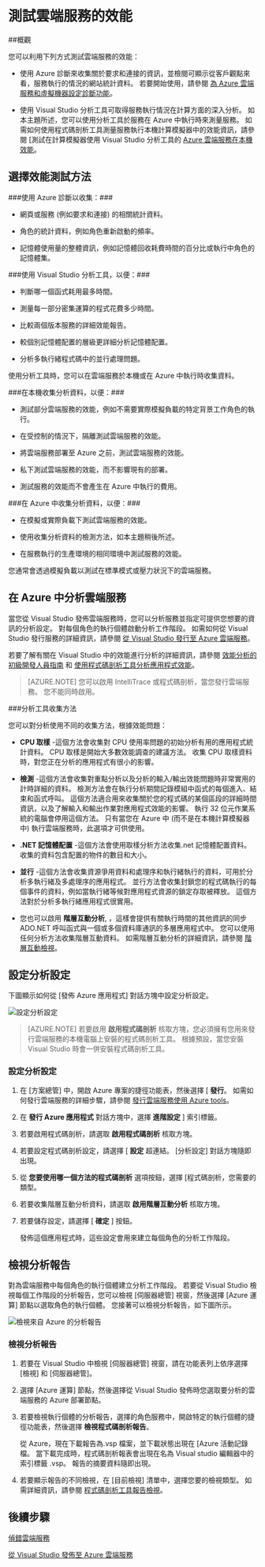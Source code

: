<properties 
   pageTitle="測試雲端服務的效能 | Microsoft Azure"
   description="使用 Visual Studio 分析工具測試雲端服務的效能"
   services="visual-studio-online"
   documentationCenter="n/a"
   authors="TomArcher"
   manager="douge"
   editor="tlee" />
<tags 
   ms.service="visual-studio-online"
   ms.devlang="multiple"
   ms.topic="article"
   ms.tgt_pltfrm="multiple"
   ms.workload="na"
   ms.date="08/14/2015"
   ms.author="tarcher" />


# 測試雲端服務的效能 

##概觀

您可以利用下列方式測試雲端服務的效能：

- 使用 Azure 診斷來收集關於要求和連接的資訊，並檢閱可顯示從客戶觀點來看，服務執行的情況的網站統計資料。 若要開始使用，請參閱 [為 Azure 雲端服務和虛擬機器設定診斷功能]( http://go.microsoft.com/fwlink/p/?LinkId=623009)。

- 使用 Visual Studio 分析工具可取得服務執行情況在計算方面的深入分析。 如本主題所述，您可以使用分析工具於服務在 Azure 中執行時來測量服務。 如需如何使用程式碼剖析工具測量服務執行本機計算模擬器中的效能資訊，請參閱 [測試在計算模擬器使用 Visual Studio 分析工具的 [Azure 雲端服務在本機效能](http://go.microsoft.com/fwlink/p/?LinkId=262845)。



## 選擇效能測試方法

###使用 Azure 診斷以收集：###

- 網頁或服務 (例如要求和連接) 的相關統計資料。

- 角色的統計資料，例如角色重新啟動的頻率。

- 記憶體使用量的整體資訊，例如記憶體回收耗費時間的百分比或執行中角色的記憶體集。

###使用 Visual Studio 分析工具，以便：###

- 判斷哪一個函式耗用最多時間。

- 測量每一部分密集運算的程式花費多少時間。

- 比較兩個版本服務的詳細效能報告。

- 較個別記憶體配置的層級更詳細分析記憶體配置。

- 分析多執行緒程式碼中的並行處理問題。

使用分析工具時，您可以在雲端服務於本機或在 Azure 中執行時收集資料。

###在本機收集分析資料，以便：###

- 測試部分雲端服務的效能，例如不需要實際模擬負載的特定背景工作角色的執行。

- 在受控制的情況下，隔離測試雲端服務的效能。

- 將雲端服務部署至 Azure 之前，測試雲端服務的效能。

- 私下測試雲端服務的效能，而不影響現有的部署。

- 測試服務的效能而不會產生在 Azure 中執行的費用。

###在 Azure 中收集分析資料，以便：###

- 在模擬或實際負載下測試雲端服務的效能。

- 使用收集分析資料的檢測方法，如本主題稍後所述。

- 在服務執行的生產環境的相同環境中測試服務的效能。

您通常會透過模擬負載以測試在標準模式或壓力狀況下的雲端服務。

## 在 Azure 中分析雲端服務

當您從 Visual Studio 發佈雲端服務時，您可以分析服務並指定可提供您想要的資訊的分析設定。 對每個角色的執行個體啟動分析工作階段。 如需如何從 Visual Studio 發行服務的詳細資訊，請參閱 [從 Visual Studio 發行至 Azure 雲端服務](https://msdn.microsoft.com/library/azure/ee460772.aspx)。

若要了解有關在 Visual Studio 中的效能進行分析的詳細資訊，請參閱 [效能分析的初級開發人員指南](https://msdn.microsoft.com/library/azure/ms182372.aspx) 和 [使用程式碼剖析工具分析應用程式效能](https://msdn.microsoft.com/library/azure/z9z62c29.aspx)。

>[AZURE.NOTE] 您可以啟用 IntelliTrace 或程式碼剖析，當您發行雲端服務。 您不能同時啟用。

###分析工具收集方法

您可以對分析使用不同的收集方法，根據效能問題：

- **CPU 取樣** -這個方法會收集對 CPU 使用率問題的初始分析有用的應用程式統計資料。 CPU 取樣是開始大多數效能調查的建議方法。 收集 CPU 取樣資料時，對您正在分析的應用程式有很小的影響。

- **檢測** -這個方法會收集對重點分析以及分析的輸入/輸出效能問題時非常實用的計時詳細的資料。 檢測方法會在執行分析期間記錄模組中函式的每個進入、結束和函式呼叫。 這個方法適合用來收集關於您的程式碼的某個區段的詳細時間資訊，以及了解輸入和輸出作業對應用程式效能的影響。 執行 32 位元作業系統的電腦會停用這個方法。 只有當您在 Azure 中 (而不是在本機計算模擬器中) 執行雲端服務時，此選項才可供使用。

- **.NET 記憶體配置** -這個方法會使用取樣分析方法收集.net 記憶體配置資料。 收集的資料包含配置的物件的數目和大小。

- **並行** -這個方法會收集資源爭用資料和處理序和執行緒執行的資料，可用於分析多執行緒及多處理序的應用程式。 並行方法會收集封鎖您的程式碼執行的每個事件的資料，例如當執行緒等候對應用程式資源的鎖定存取被釋放。 這個方法對於分析多執行緒應用程式很實用。

- 您也可以啟用 **階層互動分析**, ，這樣會提供有關執行時間的其他資訊的同步 ADO.NET 呼叫函式與一個或多個資料庫通訊的多層應用程式中。 您可以使用任何分析方法收集階層互動資料。 如需階層互動分析的詳細資訊，請參閱 [階層互動檢視](https://msdn.microsoft.com/library/azure/dd557764.aspx)。

## 設定分析設定

下圖顯示如何從 [發佈 Azure 應用程式] 對話方塊中設定分析設定。

![設定分析設定](./media/vs-azure-tools-performance-profiling-cloud-services/IC526984.png)

>[AZURE.NOTE] 若要啟用 **啟用程式碼剖析** 核取方塊，您必須擁有您用來發行雲端服務的本機電腦上安裝的程式碼剖析工具。 根據預設，當您安裝 Visual Studio 時會一併安裝程式碼剖析工具。

### 設定分析設定

1. 在 [方案總管] 中，開啟 Azure 專案的捷徑功能表，然後選擇 [ **發行**。 如需如何發行雲端服務的詳細步驟，請參閱 [發行雲端服務使用 Azure tools](http://go.microsoft.com/fwlink/p?LinkId=623012)。

1. 在 **發行 Azure 應用程式** 對話方塊中，選擇 **進階設定** ] 索引標籤。

1. 若要啟用程式碼剖析，請選取 **啟用程式碼剖析** 核取方塊。

1. 若要設定程式碼剖析設定，請選擇 [ **設定** 超連結。 [分析設定] 對話方塊隨即出現。

1. 從 **您要使用哪一個方法的程式碼剖析** 選項按鈕，選擇 [程式碼剖析，您需要的類型。

1. 若要收集階層互動分析資料，請選取 **啟用階層互動分析** 核取方塊。

1. 若要儲存設定，請選擇 [ **確定** ] 按鈕。

    發佈這個應用程式時，這些設定會用來建立每個角色的分析工作階段。

## 檢視分析報告

對為雲端服務中每個角色的執行個體建立分析工作階段。 若要從 Visual Studio 檢視每個工作階段的分析報告，您可以檢視 [伺服器總管] 視窗，然後選擇 [Azure 運算] 節點以選取角色的執行個體。 您接著可以檢視分析報告，如下圖所示。

![檢視來自 Azure 的分析報告](./media/vs-azure-tools-performance-profiling-cloud-services/IC748914.png)

### 檢視分析報告

1. 若要在 Visual Studio 中檢視 [伺服器總管] 視窗，請在功能表列上依序選擇 [檢視] 和 [伺服器總管]。

1. 選擇 [Azure 運算] 節點，然後選擇從 Visual Studio 發佈時您選取要分析的雲端服務的 Azure 部署節點。

1. 若要檢視執行個體的分析報告，選擇的角色服務中，開啟特定的執行個體的捷徑功能表，然後選擇 **檢視程式碼剖析報告**。

    從 Azure，現在下載報告為.vsp 檔案，並下載狀態出現在 [Azure 活動記錄檔。 當下載完成時，程式碼剖析報表會出現在名為 Visual studio 編輯器中的索引標籤 <Role name>_<Instance Number>_<identifier>.vsp。 報告的摘要資料隨即出現。

1. 若要顯示報告的不同檢視，在 [目前檢視] 清單中，選擇您要的檢視類型。 如需詳細資訊，請參閱 [程式碼剖析工具報告檢視](https://msdn.microsoft.com/library/azure/bb385755.aspx)。

## 後續步驟

[偵錯雲端服務](https://msdn.microsoft.com/library/azure/ee405479.aspx)

[從 Visual Studio 發佈至 Azure 雲端服務](https://msdn.microsoft.com/library/azure/ee460772.aspx)


